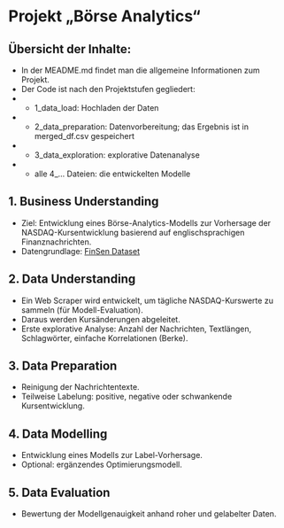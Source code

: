 # Projekt „Börse Analytics“

## Übersicht der Inhalte: 
- In der MEADME.md findet man die allgemeine Informationen zum Projekt.
- Der Code ist nach den Projektstufen gegliedert:
- - 1_data_load: Hochladen der Daten
- - 2_data_preparation: Datenvorbereitung; das Ergebnis ist in merged_df.csv gespeichert
- - 3_data_exploration: explorative Datenanalyse
- - alle 4_... Dateien: die entwickelten Modelle

## 1. Business Understanding
- Ziel: Entwicklung eines Börse-Analytics-Modells zur Vorhersage der NASDAQ-Kursentwicklung basierend auf englischsprachigen Finanznachrichten.
- Datengrundlage: [FinSen Dataset](https://github.com/EagleAdelaide/FinSen_Dataset)

## 2. Data Understanding
- Ein Web Scraper wird entwickelt, um tägliche NASDAQ-Kurswerte zu sammeln (für Modell-Evaluation).
- Daraus werden Kursänderungen abgeleitet.
- Erste explorative Analyse: Anzahl der Nachrichten, Textlängen, Schlagwörter, einfache Korrelationen (Berke).

## 3. Data Preparation
- Reinigung der Nachrichtentexte.
- Teilweise Labelung: positive, negative oder schwankende Kursentwicklung.

## 4. Data Modelling 
- Entwicklung eines Modells zur Label-Vorhersage.
- Optional: ergänzendes Optimierungsmodell.

## 5. Data Evaluation
- Bewertung der Modellgenauigkeit anhand roher und gelabelter Daten.

